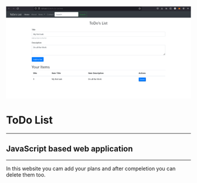 ![](https://github.com/ritik8262/Javascript-ToDo-List-/blob/main/ToDo%20List.png)

# **ToDo List**

---

## JavaScript based web application

---

In this website you cam add your plans and after compeletion you can delete them too.

